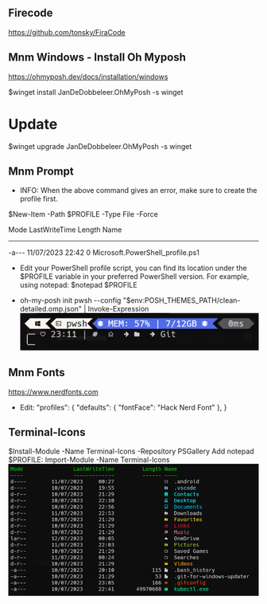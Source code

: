 ## Firecode
https://github.com/tonsky/FiraCode

## Mnm Windows -  Install Oh Myposh
https://ohmyposh.dev/docs/installation/windows

$winget install JanDeDobbeleer.OhMyPosh -s winget 

# Update
$winget upgrade JanDeDobbeleer.OhMyPosh -s winget

## Mnm Prompt
- INFO: When the above command gives an error, make sure to create the profile first.

$New-Item -Path $PROFILE -Type File -Force

Mode                 LastWriteTime         Length Name
----                 -------------         ------ ----
-a---          11/07/2023    22:42              0 Microsoft.PowerShell_profile.ps1

- Edit your PowerShell profile script, you can find its location under the $PROFILE variable in your preferred PowerShell version. For example, using notepad:
$notepad $PROFILE

* oh-my-posh init pwsh --config "$env:POSH_THEMES_PATH/clean-detailed.omp.json" | Invoke-Expression
![Alt text](image.png)

## Mnm Fonts
https://www.nerdfonts.com

- Edit:
 "profiles": 
    {
        "defaults": {
            "fontFace": "Hack Nerd Font"
        },
    }

## Terminal-Icons
$Install-Module -Name Terminal-Icons -Repository PSGallery
Add  notepad $PROFILE:
Import-Module -Name Terminal-Icons
![Alt text](image-2.png)